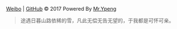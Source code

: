 [Weibo](http://www.weibo.com/3941290735/) | [GitHub](https://github.com/weiyunpeng)  ©  2017 Powered By [Mr.Ypeng](http://weiyunpeng.github.io/wei/?about.md)
> 途遇日暮山路依稀的雪，凡此无偿无告无望的，于我都是可怀可亲。